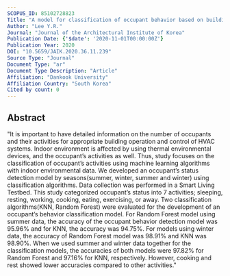 ```yaml
---
SCOPUS_ID: 85102728823
Title: "A model for classification of occupant behavior based on building environmental data by seasons"
Author: "Lee Y.R."
Journal: "Journal of the Architectural Institute of Korea"
Publication Date: {'$date': '2020-11-01T00:00:00Z'}
Publication Year: 2020
DOI: "10.5659/JAIK.2020.36.11.239"
Source Type: "Journal"
Document Type: "ar"
Document Type Description: "Article"
Affiliation: "Dankook University"
Affiliation Country: "South Korea"
Cited by count: 0
---
```


## Abstract
"It is important to have detailed information on the number of occupants and their activities for appropriate building operation and control of HVAC systems. Indoor environment is affected by using thermal environmental devices, and the occupant’s activities as well. Thus, study focuses on the classification of occupant’s activities using machine learning algorithms with indoor environmental data. We developed an occupant’s status detection model by seasons(summer, winter, summer and winter) using classification algorithms. Data collection was performed in a Smart Living Testbed. This study categorized occupant’s status into 7 activities; sleeping, resting, working, cooking, eating, exercising, or away. Two classification algorithms(KNN, Random Forest) were evaluated for the development of an occupant’s behavior classification model. For Random Forest model using summer data, the accuracy of the occupant behavior detection model was 95.96% and for KNN, the accuracy was 94.75%. For models using winter data, the accuracy of Random Forest model was 98.91% and KNN was 98.90%. When we used summer and winter data together for the classification models, the accuracies of both models were 97.82% for Random Forest and 97.16% for KNN, respectively. However, cooking and rest showed lower accuracies compared to other activities."
